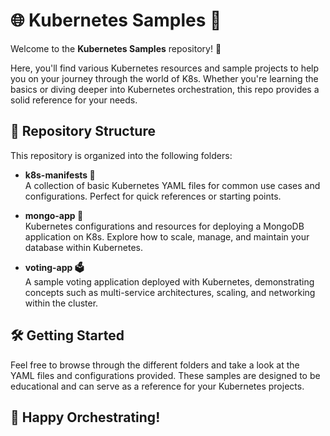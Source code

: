# 🌐 Kubernetes Samples 🚀

Welcome to the **Kubernetes Samples** repository! 🎉

Here, you'll find various Kubernetes resources and sample projects to help you on your journey through the world of K8s. Whether you're learning the basics or diving deeper into Kubernetes orchestration, this repo provides a solid reference for your needs.

## 📁 Repository Structure

This repository is organized into the following folders:

- **k8s-manifests 📜**  
  A collection of basic Kubernetes YAML files for common use cases and configurations. Perfect for quick references or starting points.

- **mongo-app 🍃**  
  Kubernetes configurations and resources for deploying a MongoDB application on K8s. Explore how to scale, manage, and maintain your database within Kubernetes.

- **voting-app 🗳️**  
  A sample voting application deployed with Kubernetes, demonstrating concepts such as multi-service architectures, scaling, and networking within the cluster.

## 🛠️ Getting Started

Feel free to browse through the different folders and take a look at the YAML files and configurations provided. These samples are designed to be educational and can serve as a reference for your Kubernetes projects.

## 🚀 Happy Orchestrating!

